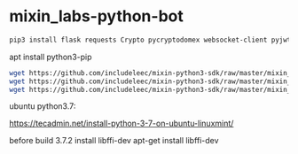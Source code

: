 # mixin_labs-python-bot
```bash
pip3 install flask requests Crypto pycryptodomex websocket-client pyjwt
```

apt install python3-pip

```bash
wget https://github.com/includeleec/mixin-python3-sdk/raw/master/mixin_ws_api.py
wget https://github.com/includeleec/mixin-python3-sdk/raw/master/mixin_api.py
wget https://github.com/includeleec/mixin-python3-sdk/raw/master/mixin_config.py
```

ubuntu python3.7:

https://tecadmin.net/install-python-3-7-on-ubuntu-linuxmint/

before build 3.7.2 install libffi-dev
apt-get install libffi-dev
